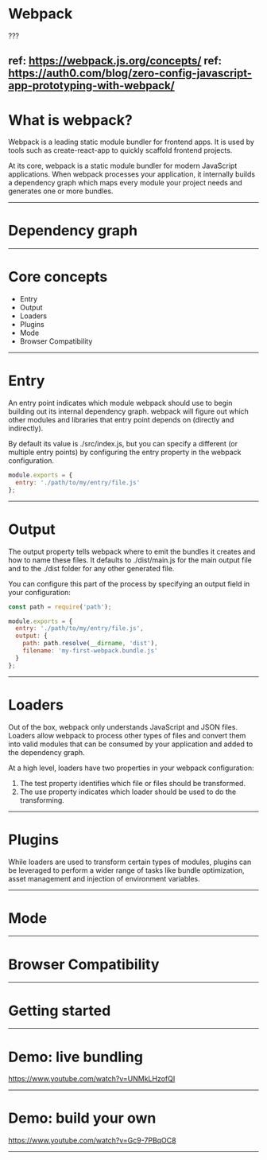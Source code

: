 # Webpack

???

ref: https://webpack.js.org/concepts/
ref: https://auth0.com/blog/zero-config-javascript-app-prototyping-with-webpack/
---
# What is webpack?

Webpack is a leading static module bundler for frontend apps. It is used by tools such as create-react-app to quickly scaffold frontend projects.

At its core, webpack is a static module bundler for modern JavaScript applications. When webpack processes your application, it internally builds a dependency graph which maps every module your project needs and generates one or more bundles.

---
# Dependency graph

---
# Core concepts

* Entry
* Output
* Loaders
* Plugins
* Mode
* Browser Compatibility

---
# Entry

An entry point indicates which module webpack should use to begin building out its internal dependency graph. webpack will figure out which other modules and libraries that entry point depends on (directly and indirectly).

By default its value is ./src/index.js, but you can specify a different (or multiple entry points) by configuring the entry property in the webpack configuration.

```javascript
module.exports = {
  entry: './path/to/my/entry/file.js'
};
```

---
# Output

The output property tells webpack where to emit the bundles it creates and how to name these files. It defaults to ./dist/main.js for the main output file and to the ./dist folder for any other generated file.

You can configure this part of the process by specifying an output field in your configuration:

```javascript
const path = require('path');

module.exports = {
  entry: './path/to/my/entry/file.js',
  output: {
    path: path.resolve(__dirname, 'dist'),
    filename: 'my-first-webpack.bundle.js'
  }
};
```
---
# Loaders

Out of the box, webpack only understands JavaScript and JSON files. Loaders allow webpack to process other types of files and convert them into valid modules that can be consumed by your application and added to the dependency graph.

At a high level, loaders have two properties in your webpack configuration:

1. The test property identifies which file or files should be transformed.
2. The use property indicates which loader should be used to do the transforming.

---
# Plugins

While loaders are used to transform certain types of modules, plugins can be leveraged to perform a wider range of tasks like bundle optimization, asset management and injection of environment variables.

---
# Mode

---
# Browser Compatibility

---
# Getting started

---
# Demo: live bundling

https://www.youtube.com/watch?v=UNMkLHzofQI

---
# Demo: build your own

https://www.youtube.com/watch?v=Gc9-7PBqOC8

---
